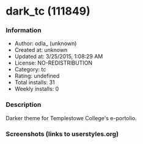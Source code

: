 # dark_tc (111849)

### Information
- Author: odla_ (unknown)
- Created at: unknown
- Updated at: 3/25/2015, 1:08:29 AM
- License: NO-REDISTRIBUTION
- Category: tc
- Rating: undefined
- Total installs: 31
- Weekly installs: 0


### Description
Darker theme for Templestowe College's e-portolio.


### Screenshots (links to userstyles.org)



